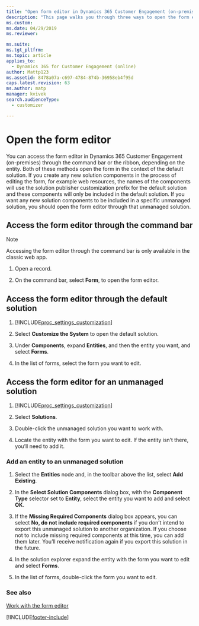 ```yaml
---
title: "Open form editor in Dynamics 365 Customer Engagement (on-premises)"
description: "This page walks you through three ways to open the form editor: through the command bar, through the default solution, or through an unmanaged solution."
ms.custom: 
ms.date: 04/29/2019
ms.reviewer: 

ms.suite: 
ms.tgt_pltfrm: 
ms.topic: article
applies_to: 
  - Dynamics 365 for Customer Engagement (online)
author: Mattp123
ms.assetid: 8478a07a-c697-4784-874b-36958eb4f95d
caps.latest.revision: 63
ms.author: matp
manager: kvivek
search.audienceType: 
  - customizer

---
```

# Open the form editor

You can access the form editor in Dynamics 365 Customer Engagement (on-premises) through the command bar or the ribbon, depending on the entity. Both of these methods open the form in the context of the default solution. If you create any new solution components in the process of editing the form, for example web resources, the names of the components will use the solution publisher customization prefix for the default solution and these components will only be included in the default solution. If you want any new solution components to be included in a specific unmanaged solution, you should open the form editor through that unmanaged solution.  
  
## Access the form editor through the command bar  
> [!NOTE]
> Accessing the form editor through the command bar is only available in the classic web app.
  
1.  Open a record.  
  
2.  On the command bar, select **Form**, to open the form editor.  
  
## Access the form editor through the default solution  
  
1. [!INCLUDE[proc_settings_customization](../includes/proc-settings-customization.md)]  
  
2. Select **Customize the System** to open the default solution.  
  
3. Under **Components**, expand **Entities**, and then the entity you want, and select **Forms**.  
  
4. In the list of forms, select the form you want to edit.  
  
## Access the form editor for an unmanaged solution  
  
1. [!INCLUDE[proc_settings_customization](../includes/proc-settings-customization.md)]  
  
2. Select **Solutions**.  
  
3. Double-click the unmanaged solution you want to work with.  
  
4. Locate the entity with the form you want to edit. If the entity isn’t there, you’ll need to add it.  
  
### Add an entity to an unmanaged solution  
  
1.  Select the **Entities** node and, in the toolbar above the list, select **Add Existing**.  
  
2.  In the **Select Solution Components** dialog box, with the **Component Type** selector set to **Entity**, select the entity you want to add and select **OK**.  
  
3.  If the **Missing Required Components** dialog box appears, you can select **No, do not include required components** if you don’t intend to export this unmanaged solution to another organization. If you choose not to include missing required components at this time, you can add them later. You’ll receive notification again if you export this solution in the future.  
  
5.  In the solution explorer expand the entity with the form you want to edit and select **Forms**.  
  
6.  In the list of forms, double-click the form you want to edit.  
 
### See also
 [Work with the form editor](work-with-form-editor.md)


[!INCLUDE[footer-include](../../../includes/footer-banner.md)]
